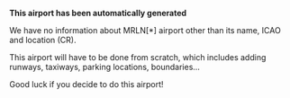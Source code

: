 **This airport has been automatically generated**

We have no information about MRLN[*] airport other than its name, ICAO and location (CR).

This airport will have to be done from scratch, which includes adding runways, taxiways, parking locations, boundaries...

Good luck if you decide to do this airport!